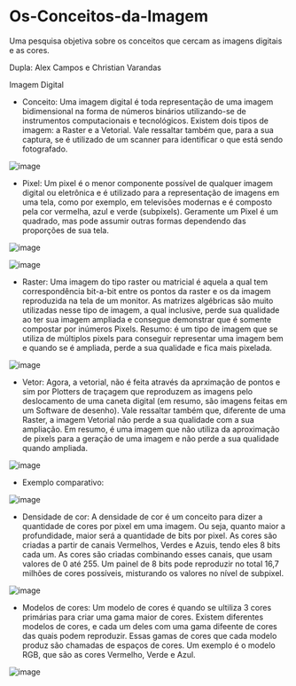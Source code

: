 # Os-Conceitos-da-Imagem
Uma pesquisa objetiva sobre os conceitos que cercam as imagens digitais e as cores.

Dupla: Alex Campos e Christian Varandas

Imagem Digital

 * Conceito: Uma imagem digital é toda representação de uma imagem bidimensional na forma de números binários utilizando-se de instrumentos computacionais e tecnológicos. Existem dois tipos de imagem: a Raster e a Vetorial. Vale ressaltar também que, para a sua captura, se é utilizado de um scanner para identificar o que está sendo fotografado.
   
![image](https://github.com/Alex2024Campos/Os-Conceitos-da-Imagem/assets/160960774/f7653d4e-2d39-46ae-8181-e142f889e715)


 * Pixel: Um pixel é o menor componente possível de qualquer imagem digital ou eletrônica e é utilizado para a representação de imagens em uma tela, como por exemplo, em televisões modernas e é composto pela cor vermelha, azul e verde (subpixels). Geramente um Pixel é um quadrado, mas pode assumir outras formas dependendo das proporções de sua tela.

![image](https://github.com/Alex2024Campos/Os-Conceitos-da-Imagem/assets/160960774/da281768-3d8b-4f04-8b62-312e32b1a00c)

![image](https://github.com/Alex2024Campos/Os-Conceitos-da-Imagem/assets/160960774/468a77f4-728e-4a40-ae49-b448fd171a99)



 * Raster: Uma imagem do tipo raster ou matricial é aquela a qual tem correspondência bit-a-bit entre os pontos da raster e os da imagem reproduzida na tela de um monitor. As matrizes algébricas são muito utilizadas nesse tipo de imagem, a qual inclusive, perde sua qualidade ao ter sua imagem ampliada e consegue demonstrar que é somente compostar por inúmeros Pixels. Resumo: é um tipo de imagem que se  utiliza de múltiplos pixels para conseguir representar uma imagem bem e quando se é ampliada, perde a sua qualidade e fica mais pixelada.

![image](https://github.com/Alex2024Campos/Os-Conceitos-da-Imagem/assets/160960774/a526281e-e53d-420a-b4e8-dd60fefc6321)

 * Vetor: Agora, a vetorial, não é feita através da aprximação de pontos e sim por Plotters de traçagem que reproduzem as imagens pelo deslocamento de uma caneta digital (em resumo, são imagens feitas em um Software de desenho). Vale ressaltar também que, diferente de uma Raster, a imagem Vetorial não perde a sua qualidade com a sua ampliação. Em resumo, é uma imagem que não utiliza da aproximação de pixels para a geração de uma imagem e não perde a sua qualidade quando ampliada.

![image](https://github.com/Alex2024Campos/Os-Conceitos-da-Imagem/assets/160960774/84a18488-9458-4b63-8e84-ebec99bea797)



* Exemplo comparativo: 

![image](https://github.com/Alex2024Campos/Os-Conceitos-da-Imagem/assets/160960774/c6906cf3-af31-4af0-9704-0a0a7252f1aa)



 * Densidade de cor: A densidade de cor é um conceito para dizer a quantidade de cores por pixel em uma imagem. Ou seja, quanto maior a profundidade, maior será a quantidade de bits por pixel. As cores são criadas a partir de canais Vermelhos, Verdes e Azuis, tendo eles 8 bits cada um. As cores são criadas combinando esses canais, que usam valores de 0 até 255. Um painel de 8 bits pode reproduzir no total 16,7 milhões de cores possíveis, misturando os valores no nível de subpixel.

![image](https://github.com/Alex2024Campos/Os-Conceitos-da-Imagem/assets/162368958/4bf10641-29a8-4f51-a203-20e38cf5e79b)



 * Modelos de cores: Um modelo de cores é quando se ultiliza 3 cores primárias para criar uma gama maior de cores. Existem diferentes modelos de cores, e cada um deles com uma gama difeente de cores das quais podem reproduzir. Essas gamas de cores que cada modelo produz são chamadas de espaços de cores. Um exemplo é o modelo RGB, que são as cores Vermelho, Verde e Azul.

![image](https://github.com/Alex2024Campos/Os-Conceitos-da-Imagem/assets/162368958/1c77289b-3e38-45f5-9e8a-1193e43befc5)
